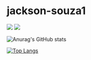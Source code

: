 # jackson-souza1


<img src="https://img.shields.io/badge/Python-FFD43B?style=for-the-badge&logo=python&logoColor=darkgreen"/> <img src = "https://img.shields.io/badge/Docker-2CA5E0?style=for-the-badge&logo=docker&logoColor=white"/>

![Anurag's GitHub stats](https://github-readme-stats.vercel.app/api?username=jackson-souza1&show_icons=true&theme=merko)


[![Top Langs](https://github-readme-stats.vercel.app/api/top-langs/?username=jackson-souza1&layout=compact&theme=merko)](https://github.com/anuraghazra/github-readme-stats)



